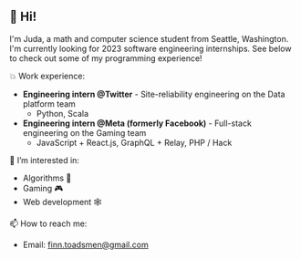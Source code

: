 ## 👋 Hi!

I'm Juda, a math and computer science student from Seattle, Washington. I'm currently looking for 2023 software engineering internships.
See below to check out some of my programming experience!

:boom: Work experience:
  * **Engineering intern @Twitter** - Site-reliability engineering on the Data platform team
    * Python, Scala
  * **Engineering intern @Meta (formerly Facebook)** - Full-stack engineering on the Gaming team 
    * JavaScript + React.js, GraphQL + Relay, PHP / Hack

👀 I’m interested in:
  * Algorithms :game_die:
  * Gaming :video_game:
  * Web development :spider_web:
 
📫 How to reach me:
  * Email: finn.toadsmen@gmail.com

<!---
Juda77/Juda77 is a ✨ special ✨ repository because its `README.md` (this file) appears on your GitHub profile.
You can click the Preview link to take a look at your changes.
--->

